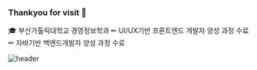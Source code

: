 ### Thankyou for visit 👋
🎓 부산가톨릭대학교 경영정보학과
✏ UI/UX기반 프론트엔드 개발자 양성 과정 수료
✏ 자바기반 백엔드개발자 양성 과정 수료

<!--
**eing98/eing98** is a ✨ _special_ ✨ repository because its `README.md` (this file) appears on your GitHub profile.

Here are some ideas to get you started:

- 🔭 I’m currently working on ...
- 🌱 I’m currently learning ...
- 👯 I’m looking to collaborate on ...
- 🤔 I’m looking for help with ...
- 💬 Ask me about ...
- 📫 How to reach me: ...
- 😄 Pronouns: ...
- ⚡ Fun fact: ...
-->
![header](https://capsule-render.vercel.app/api?type=wave&color=auto&height=300&section=header&text=Soyeung%20Yun&fontSize=90)
